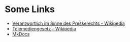 # Some Links

* [Verantwortlich im Sinne des Presserechts - Wikipedia ](https://de.wikipedia.org/wiki/Verantwortlich_im_Sinne_des_Presserechts)
* [Telemediengesetz - Wikipedia ](https://de.wikipedia.org/wiki/Telemediengesetz)
* [MkDocs](https://mkdocs.org)
